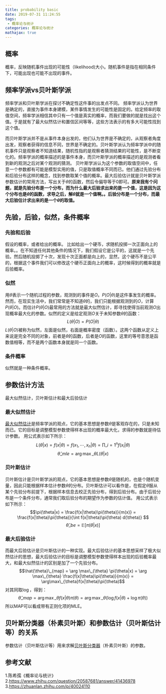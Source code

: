 ```yaml
---
title: probability basic
date: 2019-07-31 11:24:55
tags:
 - 概率论与统计
categories: 概率论与统计
mathajax: true
---
```


## 概率
概率，反映随机事件出现的可能性（likelihood)大小。随机事件是指在相同条件下，可能出现也可能不出现的事件。


## 频率学派vs贝叶斯学派
频率学派和贝叶斯学派在探讨不确定性这件事的出发点不同。
频率学派认为世界是确定的，直接为事件本身建模，某件事情发生的可能性是固定的。给定频率的取值空间，频率学派相信其中只有一个值是真实的概率，而我们要做的就是找出这个值。于是就有了最大似然估计和置信区间等等，这些方法表示的有多大可能性找到这个值。

而贝叶斯学派并不是从事件本身出发的，他们认为世界是不确定的，从观察者角度出发，观察者获得的信息不同，世界是不确定的。贝叶斯学派认为频率学派中的随机事件只是观察者不知道结果，随机性指的是观察者猜测结果的可能性，是不断变化的。频率学派的概率描述的是事件本身，而贝叶斯学派的概率描述的是观测者看到新的观测之后对某个观测的猜测。
贝叶斯学派认为这个参数的取值空间中，任意一个参数都有可能是模型实用的值，只是取值概率不同而已。他们通过先验分布和后验分布这样的概念，找到参数取某个值的概率。最大后验估计就是贝叶斯学派参数估计的常用方法，写出关于$\theta$的函数，然后令偏导等于$0$即可。**原来我有个问题，就是先验分布是一个分布，而为什么最大后验求出来的是一个值，这是因为这个分布也是$\theta$的函数，求导之后，解$\theta$就是一个值啊。。后验分布是一个分布，而最大后验估计求出来的是一个$\theta$的取值。**

## 先验，后验，似然，条件概率
### 先验和后验
假设的概率，或者给出的概率。
比如给出一个硬币，求随机投掷一次正面向上的概率。。在不知道任何其他条件的情况下，我们假设它是公平的，这就是一个先验。然后随机投掷了十次，发现十次正面都是向上的，显然，这个硬币不是公平的，根据这个事件我们可以修改这个硬币正面向上的概率，这时候得到的概率就是后验概率。

### 似然
用$\theta$表示一个随机过程的参数，观测到的事件是$O$。$P(O|\theta)$是这件事发生的概率。然而，在现实生活中，我们常常是不知道$\theta$的，我们只能根据观测到的$O$，计算$P(\theta|O)$。而估计$P(\theta|O)$最常用的方法就是最大似然估计，即寻找使得当前观测$O$出现概率最大化的参数。似然的定义是给定观测$O$关于未知参数$\theta$的函数：
$$L(\theta|O) = P(O|\theta)$$
$L(\theta|O)$被称为似然，左面是似然，右面是概率密度（函数）。这两个函数从定义上来说是完全不同的对象，前者是$\theta$的函数，后者是$O$的函数，这里的等号意思是函数值相等，而不是两个函数本身就是同一个函数。

### 条件概率
似然就是一种条件概率。

## 参数估计方法
最大似然估计，贝叶斯估计和最大后验估计
### 最大似然估计
[最大似然估计]()是频率学派的观点，它的基本思想是参数$\theta$是客观存在的，只是未知而已。它的目标是调整模型参数使得样本出现的概率最大化，求得的参数就是待估计参数。
用公式表示如下所示：
$$L(\theta|x) = f(x|\theta) = f(x_1, \cdots, x_n|\theta) = \prod\_{i=1}^n f(x_i|\theta)$$
$$\hat{\theta}\_{mle} = \arg \max\_{\theta} L(\theta|x)$$

### 贝叶斯估计
贝叶斯估计是贝叶斯学派的观点，它的基本思想是参数$\theta$是随机的，也是个随机变量，因此只能根据样本估计参数$\theta$的分布。贝叶斯估计可以看作是，在假定$\theta$服从某个先验分布前提下，根据样本信息去校正先验分布，得到后验分布。由于后验分布是一个条件分布，通常我们取后验分布的期望作为参数的估计值。
用公式表示如下所示：
$$\pi(\theta|x) = \frac{f(x|\theta)\pi(\theta)}{m(x)} = \frac{f(x|\theta)\pi(\theta)}{\int f(x|\theta)\pi(\theta) d(\theta)} $$
$$\hat{\theta}\_{be} = \mathbb{E}\left[ \pi(\theta|x)\right]$$

### 最大后验估计
而最大后验估计是贝叶斯估计的一种实现。最大后验估计的基本思想采样了极大似然估计的思想，最大后验估计的目标是调整模型参数使得样本出现的后验概率最大，和最大似然估计的区别是加了一个先验分布。
$$\hat{\theta}\_{map} = \arg \max\_{\theta} \pi(\theta|x) = \arg \max\_{\theta} \frac{f(x|\theta)\pi(\theta)}{m(x)}  = \arg\max\_{\theta}f(x|\theta)\pi(\theta)$$
对其同取$\log$，得到：
$$\hat{\theta}\_{map} = \arg\max\_{\theta}f(x|\theta)\pi(\theta) =\arg\max\_{\theta}(\log f(x|\theta) + \log \pi(\theta))  $$
所以MAP可以看成带有正则化项的MLE。

## 贝叶斯分类器（朴素贝叶斯）和参数估计（贝叶斯估计等）的关系
参数估计（贝叶斯估计等）用来求解[贝叶斯分类器]()（朴素贝叶斯）的参数。

## 参考文献
1.陈希孺《概率论与统计》
2.https://www.zhihu.com/question/20587681/answer/41436978
3.https://zhuanlan.zhihu.com/p/40024110
